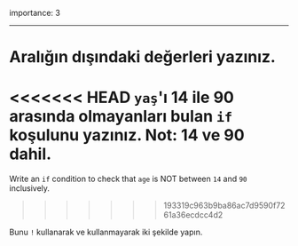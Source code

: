 importance: 3

---

# Aralığın dışındaki değerleri yazınız.

<<<<<<< HEAD
`yaş`'ı 14 ile 90 arasında olmayanları bulan `if` koşulunu yazınız. Not: 14 ve 90 dahil.
=======
Write an `if` condition to check that `age` is NOT between `14` and `90` inclusively.
>>>>>>> 193319c963b9ba86ac7d9590f7261a36ecdcc4d2

Bunu `!` kullanarak ve kullanmayarak iki şekilde yapın.

